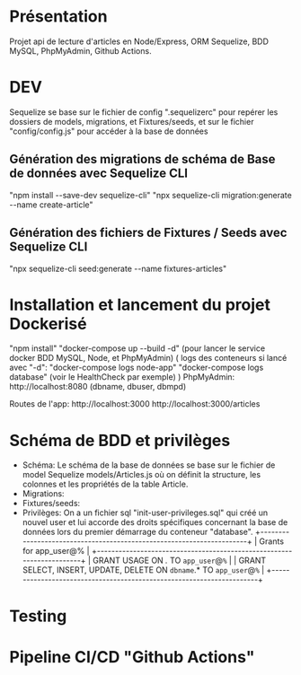 # Présentation
Projet api de lecture d'articles en Node/Express, ORM Sequelize, BDD MySQL, PhpMyAdmin, Github Actions.


# DEV
Sequelize se base sur le fichier de config ".sequelizerc" pour repérer les dossiers de models, migrations, et Fixtures/seeds, et sur le fichier "config/config.js" pour accéder à la base de données
## Génération des migrations de schéma de Base de données avec Sequelize CLI
"npm install --save-dev sequelize-cli"
"npx sequelize-cli migration:generate --name create-article"
## Génération des fichiers de Fixtures / Seeds avec Sequelize CLI
"npx sequelize-cli seed:generate --name fixtures-articles"

# Installation et lancement du projet Dockerisé
"npm install"
"docker-compose up --build -d" (pour lancer le service docker BDD MySQL, Node, et PhpMyAdmin)
(
    logs des conteneurs si lancé avec "-d": 
        "docker-compose logs node-app"
        "docker-compose logs database" (voir le HealthCheck par exemple)
)
PhpMyAdmin: http://localhost:8080 (dbname, dbuser, dbmpd)

Routes de l'app:
http://localhost:3000
http://localhost:3000/articles


# Schéma de BDD et privilèges
- Schéma: Le schéma de la base de données se base sur le fichier de model Sequelize models/Articles.js où on définit la structure, les colonnes et les propriétés de la table Article.
- Migrations: 
- Fixtures/seeds:
- Privilèges: On a un fichier sql "init-user-privileges.sql" qui créé un nouvel user et lui accorde des droits spécifiques concernant la base de données lors du premier démarrage du conteneur "database".
+----------------------------------------------------------------------+
| Grants for app_user@%                                                |
+----------------------------------------------------------------------+
| GRANT USAGE ON *.* TO `app_user`@`%`                                 |
| GRANT SELECT, INSERT, UPDATE, DELETE ON `dbname`.* TO `app_user`@`%` |
+----------------------------------------------------------------------+


# Testing


# Pipeline CI/CD "Github Actions"